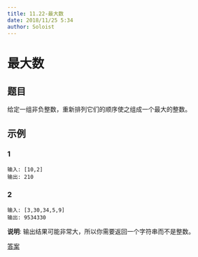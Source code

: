 ```yaml
---
title: 11.22-最大数
date: 2018/11/25 5:34
author: Soloist
---
```

    
# 最大数

## 题目

给定一组非负整数，重新排列它们的顺序使之组成一个最大的整数。

## 示例

### 1

    输入: [10,2]
    输出: 210
    
### 2

    输入: [3,30,34,5,9]
    输出: 9534330
    
**说明**: 输出结果可能非常大，所以你需要返回一个字符串而不是整数。

[答案](https://github.com/aSoloist/java-algorithm/blob/master/code/2018/11/22/Solution.java)